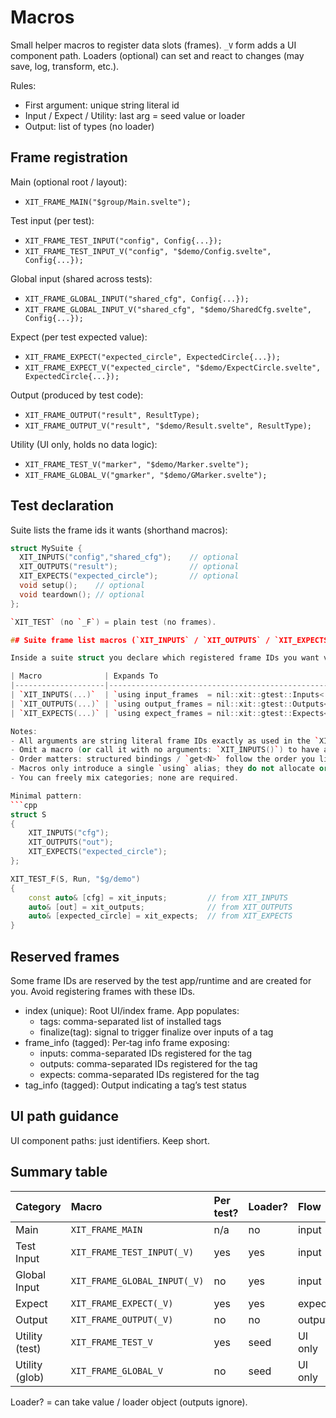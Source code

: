 # Macros

Small helper macros to register data slots (frames).
`_V` form adds a UI component path.
Loaders (optional) can set and react to changes (may save, log, transform, etc.).

Rules:
- First argument: unique string literal id
- Input / Expect / Utility: last arg = seed value or loader
- Output: list of types (no loader)

## Frame registration

Main (optional root / layout):
- `XIT_FRAME_MAIN("$group/Main.svelte");`

Test input (per test):
- `XIT_FRAME_TEST_INPUT("config", Config{...});`
- `XIT_FRAME_TEST_INPUT_V("config", "$demo/Config.svelte", Config{...});`

Global input (shared across tests):
- `XIT_FRAME_GLOBAL_INPUT("shared_cfg", Config{...});`
- `XIT_FRAME_GLOBAL_INPUT_V("shared_cfg", "$demo/SharedCfg.svelte", Config{...});`

Expect (per test expected value):
- `XIT_FRAME_EXPECT("expected_circle", ExpectedCircle{...});`
- `XIT_FRAME_EXPECT_V("expected_circle", "$demo/ExpectCircle.svelte", ExpectedCircle{...});`

Output (produced by test code):
- `XIT_FRAME_OUTPUT("result", ResultType);`
- `XIT_FRAME_OUTPUT_V("result", "$demo/Result.svelte", ResultType);`

Utility (UI only, holds no data logic):
- `XIT_FRAME_TEST_V("marker", "$demo/Marker.svelte");`
- `XIT_FRAME_GLOBAL_V("gmarker", "$demo/GMarker.svelte");`

## Test declaration

Suite lists the frame ids it wants (shorthand macros):
```cpp
struct MySuite {
  XIT_INPUTS("config","shared_cfg");    // optional
  XIT_OUTPUTS("result");                // optional
  XIT_EXPECTS("expected_circle");       // optional
  void setup();    // optional
  void teardown(); // optional
};

`XIT_TEST` (no `_F`) = plain test (no frames).

## Suite frame list macros (`XIT_INPUTS` / `XIT_OUTPUTS` / `XIT_EXPECTS`)

Inside a suite struct you declare which registered frame IDs you want via three optional macros:

| Macro              | Expands To                                             |
|--------------------|--------------------------------------------------------|
| `XIT_INPUTS(...)`  | `using input_frames  = nil::xit::gtest::Inputs<...>;`  |
| `XIT_OUTPUTS(...)` | `using output_frames = nil::xit::gtest::Outputs<...>;` |
| `XIT_EXPECTS(...)` | `using expect_frames = nil::xit::gtest::Expects<...>;` |

Notes:
- All arguments are string literal frame IDs exactly as used in the `XIT_FRAME_*` registration macros.
- Omit a macro (or call it with no arguments: `XIT_INPUTS()`) to have an empty list for that category.
- Order matters: structured bindings / `get<N>` follow the order you list.
- Macros only introduce a single `using` alias; they do not allocate or access data themselves.
- You can freely mix categories; none are required.

Minimal pattern:
```cpp
struct S
{
    XIT_INPUTS("cfg");
    XIT_OUTPUTS("out");
    XIT_EXPECTS("expected_circle");
};

XIT_TEST_F(S, Run, "$g/demo")
{
    const auto& [cfg] = xit_inputs;         // from XIT_INPUTS
    auto& [out] = xit_outputs;              // from XIT_OUTPUTS
    auto& [expected_circle] = xit_expects;  // from XIT_EXPECTS
}
```

## Reserved frames

Some frame IDs are reserved by the test app/runtime and are created for you. Avoid registering frames with these IDs.

- index (unique): Root UI/index frame. App populates:
  - tags: comma-separated list of installed tags
  - finalize(tag): signal to trigger finalize over inputs of a tag
- frame_info (tagged): Per‑tag info frame exposing:
  - inputs: comma-separated IDs registered for the tag
  - outputs: comma-separated IDs registered for the tag
  - expects: comma-separated IDs registered for the tag
- tag_info (tagged): Output<bool> indicating a tag’s test status

## UI path guidance

UI component paths: just identifiers. Keep short.

## Summary table

| Category       | Macro                          | Per test? | Loader? | Flow    |
|:---------------|:-------------------------------|:----------|:--------|:--------|
| Main           | `XIT_FRAME_MAIN`               | n/a       | no      | input   |
| Test Input     | `XIT_FRAME_TEST_INPUT(_V)`     | yes       | yes     | input   |
| Global Input   | `XIT_FRAME_GLOBAL_INPUT(_V)`   | no        | yes     | input   |
| Expect         | `XIT_FRAME_EXPECT(_V)`         | yes       | yes     | expect  |
| Output         | `XIT_FRAME_OUTPUT(_V)`         | no        | no      | output  |
| Utility (test) | `XIT_FRAME_TEST_V`             | yes       | seed    | UI only |
| Utility (glob) | `XIT_FRAME_GLOBAL_V`           | no        | seed    | UI only |

Loader? = can take value / loader object (outputs ignore).

